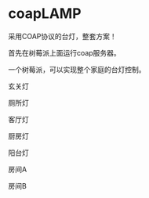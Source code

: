 # coapLAMP
采用COAP协议的台灯，整套方案！

首先在树莓派上面运行coap服务器。

一个树莓派，可以实现整个家庭的台灯控制。

玄关灯

厕所灯

客厅灯

厨房灯

阳台灯

房间A

房间B

